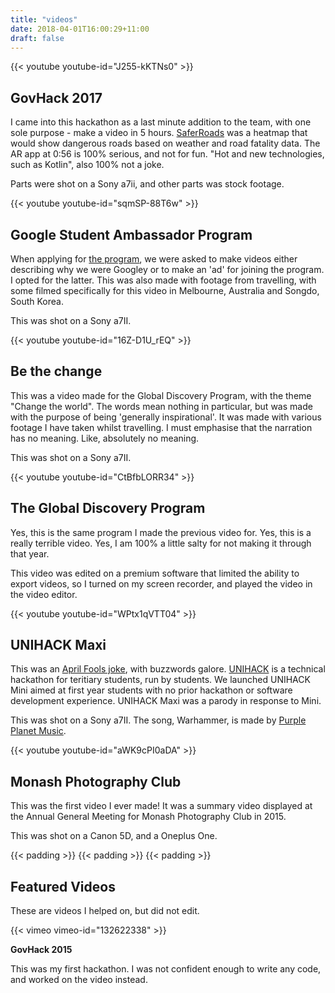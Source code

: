 ```yaml
---
title: "videos"
date: 2018-04-01T16:00:29+11:00
draft: false
---
```



{{< youtube youtube-id="J255-kKTNs0" >}}

**GovHack 2017**
----

I came into this hackathon as a last minute addition to the team, with one sole purpose - make a video in 5 hours. [SaferRoads](https://github.com/ShawTech) was a heatmap that would show dangerous roads based on weather and road fatality data. The AR app at 0:56 is 100% serious, and not for fun. "Hot and new technologies, such as Kotlin", also 100% not a joke.

Parts were shot on a Sony a7ii, and other parts was stock footage.

{{< youtube youtube-id="sqmSP-88T6w" >}}

**Google Student Ambassador Program**
----

When applying for [the program](https://www.facebook.com/googlemonash/), we were asked to make videos either describing why we were Googley or to make an 'ad' for joining the program. I opted for the latter. This was also made with footage from travelling, with some filmed specifically for this video in Melbourne, Australia and Songdo, South Korea.

This was shot on a Sony a7II.

{{< youtube youtube-id="16Z-D1U_rEQ" >}}

**Be the change** 
----

This was a video made for the Global Discovery Program, with the theme "Change the world". The words mean nothing in particular, but was made with the purpose of being 'generally inspirational'. It was made with various footage I have taken whilst travelling. I must emphasise that the narration has no meaning. Like, absolutely no meaning.

This was shot on a Sony a7II.


{{< youtube youtube-id="CtBfbLORR34" >}}

**The Global Discovery Program**
----

Yes, this is the same program I made the previous video for. Yes, this is a really terrible video. Yes, I am 100% a little salty for not making it through that year. 

This video was edited on a premium software that limited the ability to export videos, so I turned on my screen recorder, and played the video in the video editor. 

{{< youtube youtube-id="WPtx1qVTT04" >}}

**UNIHACK Maxi**
----

This was an [April Fools joke](https://www.facebook.com/unihackmelb/videos/1034707806576208/), with buzzwords galore. [UNIHACK](unihack.net) is a technical hackathon for teritiary students, run by students. We launched UNIHACK Mini aimed at first year students with no prior hackathon or software development experience. UNIHACK Maxi was a parody in response to Mini.

This was shot on a Sony a7II. The song, Warhammer, is made by [Purple Planet Music](http://www.purple-planet.com).


{{< youtube youtube-id="aWK9cPI0aDA" >}}


**Monash Photography Club**
----
This was the first video I ever made! It was a summary video displayed at the Annual General Meeting for Monash Photography Club in 2015.

This was shot on a Canon 5D, and a Oneplus One.

{{< padding >}}
{{< padding >}}
{{< padding >}}


**Featured Videos**
----

These are videos I helped on, but did not edit.

{{< vimeo vimeo-id="132622338" >}}

**GovHack 2015**

This was my first hackathon. I was not confident enough to write any code, and worked on the video instead. 